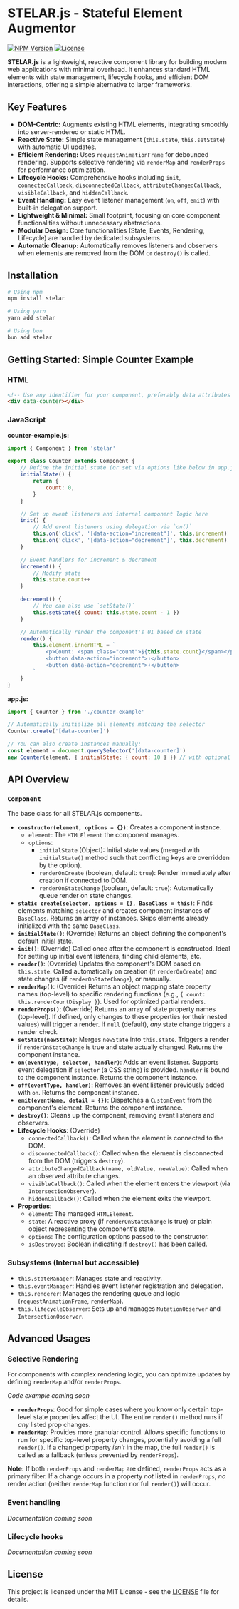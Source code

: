 # STELAR.js - Stateful Element Augmentor

[![NPM Version](https://img.shields.io/npm/v/stelar.svg)](https://www.npmjs.com/package/stelar)
[![License](https://img.shields.io/badge/license-MIT-blue.svg)](LICENSE)

**STELAR.js** is a lightweight, reactive component library for building modern web applications with minimal overhead. It enhances standard HTML elements with state management, lifecycle hooks, and efficient DOM interactions, offering a simple alternative to larger frameworks.

## Key Features

- **DOM-Centric:** Augments existing HTML elements, integrating smoothly into server-rendered or static HTML.
- **Reactive State:** Simple state management (`this.state`, `this.setState`) with automatic UI updates.
- **Efficient Rendering:** Uses `requestAnimationFrame` for debounced rendering. Supports selective rendering via `renderMap` and `renderProps` for performance optimization.
- **Lifecycle Hooks:** Comprehensive hooks including `init`, `connectedCallback`, `disconnectedCallback`, `attributeChangedCallback`, `visibleCallback`, and `hiddenCallback`.
- **Event Handling:** Easy event listener management (`on`, `off`, `emit`) with built-in delegation support.
- **Lightweight & Minimal:** Small footprint, focusing on core component functionalities without unnecessary abstractions.
- **Modular Design:** Core functionalities (State, Events, Rendering, Lifecycle) are handled by dedicated subsystems.
- **Automatic Cleanup:** Automatically removes listeners and observers when elements are removed from the DOM or `destroy()` is called.

## Installation

```bash
# Using npm
npm install stelar

# Using yarn
yarn add stelar

# Using bun
bun add stelar
```

## Getting Started: Simple Counter Example

### HTML

```html
<!-- Use any identifier for your component, preferably data attributes or classes -->
<div data-counter></div>
```

### JavaScript

**counter-example.js:**

```javascript
import { Component } from 'stelar'

export class Counter extends Component {
    // Define the initial state (or set via options like below in app.js)
    initialState() {
        return {
            count: 0,
        }
    }

    // Set up event listeners and internal component logic here
    init() {
        // Add event listeners using delegation via `on()`
        this.on('click', '[data-action="increment"]', this.increment)
        this.on('click', '[data-action="decrement"]', this.decrement)
    }

    // Event handlers for increment & decrement
    increment() {
        // Modify state
        this.state.count++
    }

    decrement() {
        // You can also use `setState()`
        this.setState({ count: this.state.count - 1 })
    }

    // Automatically render the component's UI based on state
    render() {
        this.element.innerHTML = `
            <p>Count: <span class="count">${this.state.count}</span></p>
            <button data-action="increment">⬆️</button>
            <button data-action="decrement">⬇️</button>
        `
    }
}
```

**app.js:**

```javascript
import { Counter } from './counter-example'

// Automatically initialize all elements matching the selector
Counter.create('[data-counter]')

// You can also create instances manually:
const element = document.querySelector('[data-counter]')
new Counter(element, { initialState: { count: 10 } }) // with optional initial state
```

## API Overview

### `Component`

The base class for all STELAR.js components.

- **`constructor(element, options = {})`**: Creates a component instance.
  - `element`: The `HTMLElement` the component manages.
  - `options`:
    - `initialState` (Object): Initial state values (merged with `initialState()` method such that conflicting keys are overridden by the option).
    - `renderOnCreate` (boolean, default: `true`): Render immediately after creation if connected to DOM.
    - `renderOnStateChange` (boolean, default: `true`): Automatically queue render on state changes.
- **`static create(selector, options = {}, BaseClass = this)`**: Finds elements matching `selector` and creates component instances of `BaseClass`. Returns an array of instances. Skips elements already initialized with the same `BaseClass`.
- **`initialState()`**: (Override) Returns an object defining the component's default initial state.
- **`init()`**: (Override) Called once after the component is constructed. Ideal for setting up initial event listeners, finding child elements, etc.
- **`render()`**: (Override) Updates the component's DOM based on `this.state`. Called automatically on creation (if `renderOnCreate`) and state changes (if `renderOnStateChange`), or manually.
- **`renderMap()`**: (Override) Returns an object mapping state property names (top-level) to specific rendering functions (e.g., `{ count: this.renderCountDisplay }`). Used for optimized partial renders.
- **`renderProps()`**: (Override) Returns an array of state property names (top-level). If defined, only changes to these properties (or their nested values) will trigger a render. If `null` (default), _any_ state change triggers a render check.
- **`setState(newState)`**: Merges `newState` into `this.state`. Triggers a render if `renderOnStateChange` is true and state actually changed. Returns the component instance.
- **`on(eventType, selector, handler)`**: Adds an event listener. Supports event delegation if `selector` (a CSS string) is provided. `handler` is bound to the component instance. Returns the component instance.
- **`off(eventType, handler)`**: Removes an event listener previously added with `on`. Returns the component instance.
- **`emit(eventName, detail = {})`**: Dispatches a `CustomEvent` from the component's element. Returns the component instance.
- **`destroy()`**: Cleans up the component, removing event listeners and observers.
- **Lifecycle Hooks**: (Override)
  - `connectedCallback()`: Called when the element is connected to the DOM.
  - `disconnectedCallback()`: Called when the element is disconnected from the DOM (triggers `destroy`).
  - `attributeChangedCallback(name, oldValue, newValue)`: Called when an observed attribute changes.
  - `visibleCallback()`: Called when the element enters the viewport (via `IntersectionObserver`).
  - `hiddenCallback()`: Called when the element exits the viewport.
- **Properties**:
  - `element`: The managed `HTMLElement`.
  - `state`: A reactive proxy (if `renderOnStateChange` is true) or plain object representing the component's state.
  - `options`: The configuration options passed to the constructor.
  - `isDestroyed`: Boolean indicating if `destroy()` has been called.

### Subsystems (Internal but accessible)

- `this.stateManager`: Manages state and reactivity.
- `this.eventManager`: Handles event listener registration and delegation.
- `this.renderer`: Manages the rendering queue and logic (`requestAnimationFrame`, `renderMap`).
- `this.lifecycleObserver`: Sets up and manages `MutationObserver` and `IntersectionObserver`.

## Advanced Usages

### Selective Rendering

For components with complex rendering logic, you can optimize updates by defining `renderMap` and/or `renderProps`.

_Code example coming soon_

- **`renderProps`**: Good for simple cases where you know only certain top-level state properties affect the UI. The entire `render()` method runs if _any_ listed prop changes.
- **`renderMap`**: Provides more granular control. Allows specific functions to run for specific top-level property changes, potentially avoiding a full `render()`. If a changed property _isn't_ in the map, the full `render()` is called as a fallback (unless prevented by `renderProps`).

**Note:** If both `renderProps` and `renderMap` are defined, `renderProps` acts as a primary filter. If a change occurs in a property _not_ listed in `renderProps`, _no_ render action (neither `renderMap` function nor full `render()`) will occur.

### Event handling

_Documentation coming soon_

### Lifecycle hooks

_Documentation coming soon_

## License

This project is licensed under the MIT License - see the [LICENSE](LICENSE) file for details.
